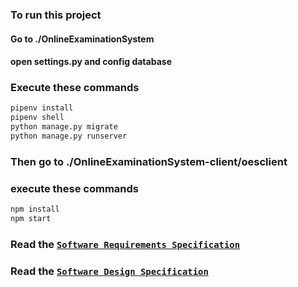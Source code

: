 ### To run this project 
#### Go to ./OnlineExaminationSystem 
#### open settings.py and config database

### Execute these commands
```bash
pipenv install
pipenv shell
python manage.py migrate
python manage.py runserver
```
### Then go to ./OnlineExaminationSystem-client/oesclient
### execute these commands
```bash
npm install
npm start
```

### Read the [`Software Requirements Specification`](http://abdisonfire.github.io/OnlineExamSystem/SoftwareRequirementsSpecification)

### Read the [`Software Design Specification`](http://abdisonfire.github.io/OnlineExamSystem/SoftwareDesignSpecification)
